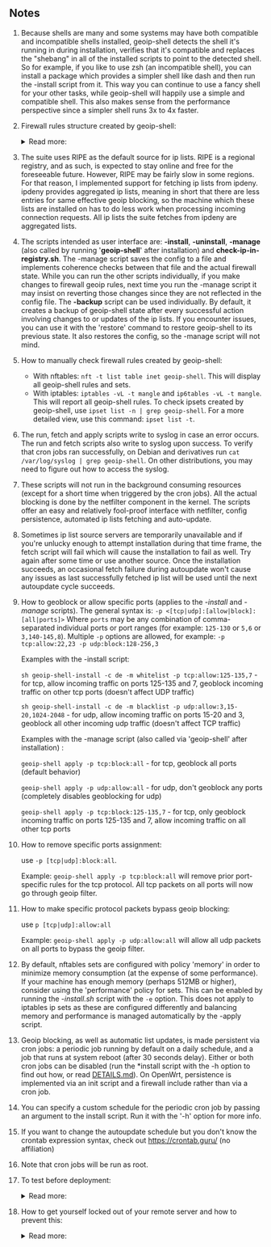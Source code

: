 ## **Notes**
1) Because shells are many and some systems may have both compatible and incompatible shells installed, geoip-shell detects the shell it's running in during installation, verifies that it's compatible and replaces the "shebang" in all of the installed scripts to point to the detected shell. So for example, if you like to use zsh (an incompatible shell), you can install a package which provides a simpler shell like dash and then run the -install script from it. This way you can continue to use a fancy shell for your other tasks, while geoip-shell will happily use a simple and compatible shell. This also makes sense from the performance perspective since a simpler shell runs 3x to 4x faster.

2) Firewall rules structure created by geoip-shell:
    <details> <summary>Read more:</summary>

    ### **iptables**
    - With **iptables**, all firewall rules created by geoip-shell are in the table `mangle`. The reason to use `mangle` is that this table has a built-in chain called `PREROUTING` which is attached to the `prerouting` hook in the netfilter kernel component. Via a rule in this chain, geoip-shell creates one set of rules which applies to all ingress traffic for a given ip family, rather than having to create and maintain separate rules for chains INPUT and FORWARDING which would be possible in the default `filter` table.
    - This also means that any rules you might have in the `filter` table will only see traffic which is allowed by geoip-shell rules, which may reduce the CPU load as a side-effect.
    - Note that **iptables** features separate tables for ipv4 and ipv6, hence geoip-shell creates separate rules for each family (unless the user restricts geoip-shell to a certain family during installation).
    - Inside the table `mangle`, geoip-shell creates the custom chain `GEOIP-SHELL` and redirects traffic to it via a rule in the `PREROUTING` chain. geoip-shell calls that rule the "enable" rule which can be removed or re-added on-demand with the commands `geoip-shell on` and `geoip-shell off`. If the "enable" rule is not present, system firewall will act as if all other geoip-shell rules (for a given ip family) are not present.
    - If specific network interfaces were set during installation, the "enable" rule directs traffic to a 2nd custom chain `GEOIP-SHELL_WAN` rather than to the `GEOIP-SHELL` chain. geoip-shell creates rules in the `GEOIP-SHELL_WAN` chain which selectively direct traffic only from the specified network interfaces to the `GEOIP-SHELL` chain.
    - With iptables, geoip-shell removes the "enable" rule before making any changes to the ip sets and rules, and re-adds it once the changes have been successfully made. This is a precaution measure intended to minimize any chance of potential problems. Typically ip list updates do not take more than a few seconds, and on reasonably fast systems less than a second, so the time when geoip blocking is not enabled is typically very brief.

    ### **nftables**
    - With **nftables**, all firewall rules created by geoip-shell are in the table named `geoip-shell`, family "inet", which is a term nftables uses for tables applying to both ip families. The `geoip-shell` table includes rules for both ip families and any nftables sets geoip-shell creates. geoip-shell creates 2 chains in that table: `GEOIP-BASE` and `GEOIP-SHELL`. The base chain attaches to netfilter's `prerouting` hook and has a rule which directs traffic to the `GEOIP-SHELL` chain. That rule is the geoip-shell "enable" rule for nftables-based systems which acts exactly like the "enable" rule in the iptables-based systems, except it applies to both ip families.
    - **nftables** allows for more control over which network interfaces each rule applies to, so when certain network interfaces are specified during installation, geoip-shell specifies these interfaces directly in the rules inside the `GEOIP-SHELL` chain, and so (contrary to iptables-based systems) there is no need in an additional chain.
    - **nftables** features atomic rules updates, meaning that when issuing multiple nftables commands at once, if any command fails, all changes get cancelled and the system remains in the same state as before. geoip-shell utilizes this feature for fault-tolerance and to completely eliminate time when geoip blocking is disabled during an update of the sets or rules.
    - **nftables** current version (up to 1.0.8 and probably 1.0.9) has some bugs related to unnecessarily high transient memory consumption when performing certain actions, including adding new sets. These bugs are known (I personally reported one to the netfilter team) and for the most part, already have patches implemented which should eventually roll out to the distributions. This mostly matters for embedded hardware with less than 512MB of memory. geoip-shell works around these bugs as much as possible. One of the workarounds is to avoid using the atomic replacement feature for nftables sets. Instead, when updating sets, geoip-shell first adds new sets one by one, then atomically applies all other changes, including rules changes and removing the old sets. In case of an error during any stage of this process, all changes get cancelled, old rules and sets remain in place and geoip-shell then destroys the new sets. This is less efficient but with current versions of nftables, this actually lowers the minimum memory bar for the embedded devices. Once a new version of nftables will be rolled out to the distros, geoip-shell will adapt the algorithm accordingly.

    ### **nftables and iptables**
    - With both **nftables** and **iptables**, geoip-shell goes a long way to make sure that firewall rules and ip sets are correct and matching the user-defined config. Automatic corrective mechanisms are implemented which should restore geoip-shell firewall rules in case they do not match the config (which normally should never happen).
    - geoip-shell implements rules and ip sets "tagging" to distinguish between its own rules and other rules and sets. This way, geoip-shell never makes any changes to any rules or sets which geoip-shell did not create.
    - When uninstalling, geoip-shell removes all its rules, chains and ip sets.

    </details>

3) The suite uses RIPE as the default source for ip lists. RIPE is a regional registry, and as such, is expected to stay online and free for the foreseeable future. However, RIPE may be fairly slow in some regions. For that reason, I implemented support for fetching ip lists from ipdeny. ipdeny provides aggregated ip lists, meaning in short that there are less entries for same effective geoip blocking, so the machine which these lists are installed on has to do less work when processing incoming connection requests. All ip lists the suite fetches from ipdeny are aggregated lists.

4) The scripts intended as user interface are: **-install**, **-uninstall**, **-manage** (also called by running '**geoip-shell**' after installation) and **check-ip-in-registry.sh**. The -manage script saves the config to a file and implements coherence checks between that file and the actual firewall state. While you can run the other scripts individually, if you make changes to firewall geoip rules, next time you run the -manage script it may insist on reverting those changes since they are not reflected in the config file. The **-backup** script can be used individually. By default, it creates a backup of geoip-shell state after every successful action involving changes to or updates of the ip lists. If you encounter issues, you can use it with the 'restore' command to restore geoip-shell to its previous state. It also restores the config, so the -manage script will not mind.

5) How to manually check firewall rules created by geoip-shell:
    - With nftables: `nft -t list table inet geoip-shell`. This will display all geoip-shell rules and sets.
    - With iptables: `iptables -vL -t mangle` and `ip6tables -vL -t mangle`. This will report all geoip-shell rules. To check ipsets created by geoip-shell, use `ipset list -n | grep geoip-shell`. For a more detailed view, use this command: `ipset list -t`.

6) The run, fetch and apply scripts write to syslog in case an error occurs. The run and fetch scripts also write to syslog upon success. To verify that cron jobs ran successfully, on Debian and derivatives run `cat /var/log/syslog | grep geoip-shell`. On other distributions, you may need to figure out how to access the syslog.

7) These scripts will not run in the background consuming resources (except for a short time when triggered by the cron jobs). All the actual blocking is done by the netfilter component in the kernel. The scripts offer an easy and relatively fool-proof interface with netfilter, config persistence, automated ip lists fetching and auto-update.

8) Sometimes ip list source servers are temporarily unavailable and if you're unlucky enough to attempt installation during that time frame, the fetch script will fail which will cause the installation to fail as well. Try again after some time or use another source. Once the installation succeeds, an occasional fetch failure during autoupdate won't cause any issues as last successfully fetched ip list will be used until the next autoupdate cycle succeeds.

9) How to geoblock or allow specific ports (applies to the _-install_ and _-manage_ scripts).
    The general syntax is: `-p <[tcp|udp]:[allow|block]:[all|ports]>`
    Where `ports` may be any combination of comma-separated individual ports or port ranges (for example: `125-130` or `5,6` or `3,140-145,8`).
    Multiple `-p` options are allowed, for example: `-p tcp:allow:22,23 -p udp:block:128-256,3`

    Examples with the -install script:

    `sh geoip-shell-install -c de -m whitelist -p tcp:allow:125-135,7` - for tcp, allow incoming traffic on ports 125-135 and 7, geoblock incoming traffic on other tcp ports (doesn't affect UDP traffic)

    `sh geoip-shell-install -c de -m blacklist -p udp:allow:3,15-20,1024-2048` - for udp, allow incoming traffic on ports 15-20 and 3, geoblock all other incoming udp traffic (doesn't affect TCP traffic)

    Examples with the -manage script (also called via 'geoip-shell' after installation) :

    `geoip-shell apply -p tcp:block:all` - for tcp, geoblock all ports (default behavior)

    `geoip-shell apply -p udp:allow:all` - for udp, don't geoblock any ports (completely disables geoblocking for udp)

    `geoip-shell apply -p tcp:block:125-135,7` - for tcp, only geoblock incoming traffic on ports 125-135 and 7, allow incoming traffic on all other tcp ports

10) How to remove specific ports assignment:

    use `-p [tcp|udp]:block:all`.

    Example: `geoip-shell apply -p tcp:block:all` will remove prior port-specific rules for the tcp protocol. All tcp packets on all ports will now go through geoip filter.

11) How to make specific protocol packets bypass geoip blocking:

    use `p [tcp|udp]:allow:all`

    Example: `geoip-shell apply -p udp:allow:all` will allow all udp packets on all ports to bypass the geoip filter.

12) By default, nftables sets are configured with policy 'memory' in order to minimize memory consumption (at the expense of some performance). If your machine has enough memory (perhaps 512MB or higher), consider using the 'performance' policy for sets. This can be enabled by running the _-install.sh_ script with the `-e` option. This does not apply to iptables ip sets as these are configured differently and balancing memory and performance is managed automatically by the -apply script.

13) Geoip blocking, as well as automatic list updates, is made persistent via cron jobs: a periodic job running by default on a daily schedule, and a job that runs at system reboot (after 30 seconds delay). Either or both cron jobs can be disabled (run the *install script with the -h option to find out how, or read [DETAILS.md](/Documentation/DETAILS.md)). On OpenWrt, persistence is implemented via an init script and a firewall include rather than via a cron job.

14) You can specify a custom schedule for the periodic cron job by passing an argument to the install script. Run it with the '-h' option for more info.

15) If you want to change the autoupdate schedule but you don't know the crontab expression syntax, check out https://crontab.guru/ (no affiliation)

16) Note that cron jobs will be run as root.

17) To test before deployment:
    <details> <summary>Read more:</summary>

    - You can run the install script with the "-k" (noblock) option to apply all actions and create all firewall rules except the geoip-shell "enable" rule. This way you can make sure no errors are encountered and check the resulting firewall config before commiting to actual blocking. To enable blocking later, use the command `geoip-shell on`.
    - You can run the install script with the "-n" option to skip creating the reboot cron job which implements persistence and with the '-s disable' option to skip creating the autoupdate cron job. This way, a simple machine restart should undo all changes made to the firewall (unless you have some software that restores firewall settings after reboot). For example: `sh geoip-shell-install -c <country_code> -m whitelist -n -s disable`. To enable persistence and autoupdate later, reinstall without both options.

    </details>

18) How to get yourself locked out of your remote server and how to prevent this:
    <details> <summary>Read more:</summary>

    There are 4 scenarios where you can lock yourself out of your remote server with this suite:
    - install in whitelist mode without including your country in the whitelist
    - install in whitelist mode and later remove your country from the whitelist
    - blacklist your country (either during installation or later)
    - your remote machine has no dedicated WAN interfaces (it is behind a router) and you incorrectly specified LAN subnets the machine belongs to

    As to the first 3 scenarios, the -manage script will warn you in each of these situations and wait for your input (you can press Y and do it anyway), but that depends on you correctly specifying your country code during installation. The -install script will ask you about it. If you prefer, you can skip by pressing Enter - that will disable this feature. If you do provide the -install script your country code, it will be added to the config file on your machine and the -manage script will read the value and perform the necessary checks, during installation or later when you want to make changes to the blacklist/whitelist.

    As to the 4th scenario, geoip-shell implements LAN subnets automatic detection and asks you to verify that the detected LAN subnets are correct. If you are not sure how to verify this, reading the [INSTALL.md](/Documentation/INSTALL.md) file should help. Read the documentation, follow it and you should be fine. If you specify your own LAN ip addresses or subnets (rather than using the automatically detected ones), geoip-shell validates them, meaning it makes sure that they appear to be valid by checking them with regex, and asking the kernel. This does not prevent a situation where you provide technically valid ip's/subnets which however are not actually used in the LAN your machine belongs to. So double-check. Also note that LAN subnets **may** change in the future, for example if someone changes some config in the router or replaces the router etc. For this reason, when installing the suite for **all** network interfaces, the -install script offers to enable automatic detection of LAN subnets at each periodic update. If for some reason you do not enable this feature, you will need to make the necessary precautions when changing LAN subnets your remote machine belongs to.

	As an additional measure, during installation you can specify trusted ip addresses anywhere on the internet which will not be geoblocked, so in case something goes very wrong, you will be able to regain access to the remote machine. This does require to have a known static public ip address or subnet.

    </details>
